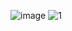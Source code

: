 
![image](https://github.com/JeonSH-Francesco/Backend/assets/112309895/48baeb7b-acfc-476f-acb2-6b89e1bd050c)
![1](https://github.com/JeonSH-Francesco/Backend/assets/112309895/8f96a26b-88d0-4ad6-bb26-055728e9fa9e)
